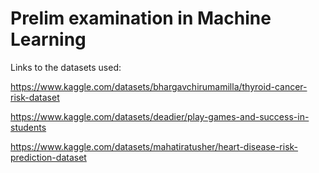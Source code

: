 # Prelim examination in Machine Learning

Links to the datasets used:

https://www.kaggle.com/datasets/bhargavchirumamilla/thyroid-cancer-risk-dataset

https://www.kaggle.com/datasets/deadier/play-games-and-success-in-students

https://www.kaggle.com/datasets/mahatiratusher/heart-disease-risk-prediction-dataset
